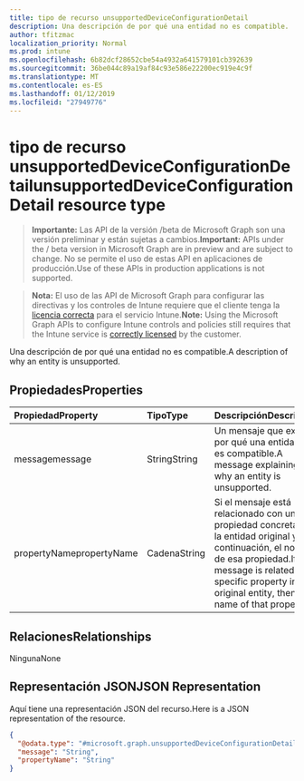 ```yaml
---
title: tipo de recurso unsupportedDeviceConfigurationDetail
description: Una descripción de por qué una entidad no es compatible.
author: tfitzmac
localization_priority: Normal
ms.prod: intune
ms.openlocfilehash: 6b82dcf28652cbe54a4932a641579101cb392639
ms.sourcegitcommit: 36be044c89a19af84c93e586e22200ec919e4c9f
ms.translationtype: MT
ms.contentlocale: es-ES
ms.lasthandoff: 01/12/2019
ms.locfileid: "27949776"
---
```

# <a name="unsupporteddeviceconfigurationdetail-resource-type"></a><span data-ttu-id="8d81b-103">tipo de recurso unsupportedDeviceConfigurationDetail</span><span class="sxs-lookup"><span data-stu-id="8d81b-103">unsupportedDeviceConfigurationDetail resource type</span></span>

> <span data-ttu-id="8d81b-104">**Importante:** Las API de la versión /beta de Microsoft Graph son una versión preliminar y están sujetas a cambios.</span><span class="sxs-lookup"><span data-stu-id="8d81b-104">**Important:** APIs under the / beta version in Microsoft Graph are in preview and are subject to change.</span></span> <span data-ttu-id="8d81b-105">No se permite el uso de estas API en aplicaciones de producción.</span><span class="sxs-lookup"><span data-stu-id="8d81b-105">Use of these APIs in production applications is not supported.</span></span>

> <span data-ttu-id="8d81b-106">**Nota:** El uso de las API de Microsoft Graph para configurar las directivas y los controles de Intune requiere que el cliente tenga la [licencia correcta](https://go.microsoft.com/fwlink/?linkid=839381) para el servicio Intune.</span><span class="sxs-lookup"><span data-stu-id="8d81b-106">**Note:** Using the Microsoft Graph APIs to configure Intune controls and policies still requires that the Intune service is [correctly licensed](https://go.microsoft.com/fwlink/?linkid=839381) by the customer.</span></span>

<span data-ttu-id="8d81b-107">Una descripción de por qué una entidad no es compatible.</span><span class="sxs-lookup"><span data-stu-id="8d81b-107">A description of why an entity is unsupported.</span></span>
## <a name="properties"></a><span data-ttu-id="8d81b-108">Propiedades</span><span class="sxs-lookup"><span data-stu-id="8d81b-108">Properties</span></span>
|<span data-ttu-id="8d81b-109">Propiedad</span><span class="sxs-lookup"><span data-stu-id="8d81b-109">Property</span></span>|<span data-ttu-id="8d81b-110">Tipo</span><span class="sxs-lookup"><span data-stu-id="8d81b-110">Type</span></span>|<span data-ttu-id="8d81b-111">Descripción</span><span class="sxs-lookup"><span data-stu-id="8d81b-111">Description</span></span>|
|:---|:---|:---|
|<span data-ttu-id="8d81b-112">message</span><span class="sxs-lookup"><span data-stu-id="8d81b-112">message</span></span>|<span data-ttu-id="8d81b-113">String</span><span class="sxs-lookup"><span data-stu-id="8d81b-113">String</span></span>|<span data-ttu-id="8d81b-114">Un mensaje que explica por qué una entidad no es compatible.</span><span class="sxs-lookup"><span data-stu-id="8d81b-114">A message explaining why an entity is unsupported.</span></span>|
|<span data-ttu-id="8d81b-115">propertyName</span><span class="sxs-lookup"><span data-stu-id="8d81b-115">propertyName</span></span>|<span data-ttu-id="8d81b-116">Cadena</span><span class="sxs-lookup"><span data-stu-id="8d81b-116">String</span></span>|<span data-ttu-id="8d81b-117">Si el mensaje está relacionado con una propiedad concreta en la entidad original y, a continuación, el nombre de esa propiedad.</span><span class="sxs-lookup"><span data-stu-id="8d81b-117">If message is related to a specific property in the original entity, then the name of that property.</span></span>|

## <a name="relationships"></a><span data-ttu-id="8d81b-118">Relaciones</span><span class="sxs-lookup"><span data-stu-id="8d81b-118">Relationships</span></span>
<span data-ttu-id="8d81b-119">Ninguna</span><span class="sxs-lookup"><span data-stu-id="8d81b-119">None</span></span>
## <a name="json-representation"></a><span data-ttu-id="8d81b-120">Representación JSON</span><span class="sxs-lookup"><span data-stu-id="8d81b-120">JSON Representation</span></span>
<span data-ttu-id="8d81b-121">Aquí tiene una representación JSON del recurso.</span><span class="sxs-lookup"><span data-stu-id="8d81b-121">Here is a JSON representation of the resource.</span></span>
<!-- {
  "blockType": "resource",
  "@odata.type": "microsoft.graph.unsupportedDeviceConfigurationDetail"
}
-->
``` json
{
  "@odata.type": "#microsoft.graph.unsupportedDeviceConfigurationDetail",
  "message": "String",
  "propertyName": "String"
}
```





